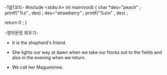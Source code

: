    -1일1코드-
#include <stdio.h>
int main(void)
 {
    char *des="peach" ;
    printf("%s" , des) ;
    des="strawberry" ;
    printf("%s\n" , des) ;

  return 0 ;
 }




   -영어문장 외우기- <The Stars>

* It is the shepherd's friend.

* She lights our way at dawn when we take our flocks out to the fields and 
   also in the evening when we return.

* We call her Maguelonne.